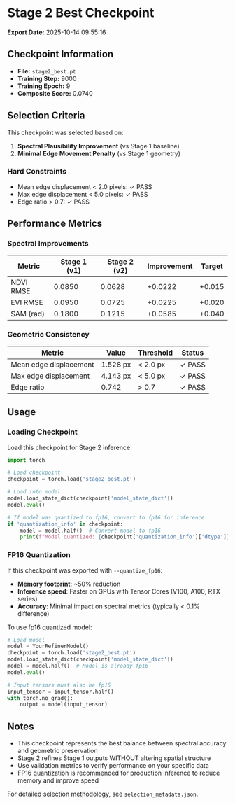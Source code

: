 # Stage 2 Best Checkpoint

**Export Date:** 2025-10-14 09:55:16

## Checkpoint Information

- **File:** `stage2_best.pt`
- **Training Step:** 9000
- **Training Epoch:** 9
- **Composite Score:** 0.0740

## Selection Criteria

This checkpoint was selected based on:
1. **Spectral Plausibility Improvement** (vs Stage 1 baseline)
2. **Minimal Edge Movement Penalty** (vs Stage 1 geometry)

### Hard Constraints
- Mean edge displacement < 2.0 pixels: ✓ PASS
- Max edge displacement < 5.0 pixels: ✓ PASS
- Edge ratio > 0.7: ✓ PASS

## Performance Metrics

### Spectral Improvements

| Metric | Stage 1 (v1) | Stage 2 (v2) | Improvement | Target |
|--------|--------------|--------------|-------------|--------|
| NDVI RMSE | 0.0850 | 0.0628 | +0.0222 | +0.015 |
| EVI RMSE | 0.0950 | 0.0725 | +0.0225 | +0.020 |
| SAM (rad) | 0.1800 | 0.1215 | +0.0585 | +0.040 |

### Geometric Consistency

| Metric | Value | Threshold | Status |
|--------|-------|-----------|--------|
| Mean edge displacement | 1.528 px | < 2.0 px | ✓ PASS |
| Max edge displacement | 4.143 px | < 5.0 px | ✓ PASS |
| Edge ratio | 0.742 | > 0.7 | ✓ PASS |

## Usage

### Loading Checkpoint

Load this checkpoint for Stage 2 inference:

```python
import torch

# Load checkpoint
checkpoint = torch.load('stage2_best.pt')

# Load into model
model.load_state_dict(checkpoint['model_state_dict'])
model.eval()

# If model was quantized to fp16, convert to fp16 for inference
if 'quantization_info' in checkpoint:
    model = model.half()  # Convert model to fp16
    print(f"Model quantized: {checkpoint['quantization_info']['dtype']}")
```

### FP16 Quantization

If this checkpoint was exported with `--quantize_fp16`:
- **Memory footprint**: ~50% reduction
- **Inference speed**: Faster on GPUs with Tensor Cores (V100, A100, RTX series)
- **Accuracy**: Minimal impact on spectral metrics (typically < 0.1% difference)

To use fp16 quantized model:
```python
# Load model
model = YourRefinerModel()
checkpoint = torch.load('stage2_best.pt')
model.load_state_dict(checkpoint['model_state_dict'])
model = model.half()  # Model is already fp16
model.eval()

# Input tensors must also be fp16
input_tensor = input_tensor.half()
with torch.no_grad():
    output = model(input_tensor)
```

## Notes

- This checkpoint represents the best balance between spectral accuracy and geometric preservation
- Stage 2 refines Stage 1 outputs WITHOUT altering spatial structure
- Use validation metrics to verify performance on your specific data
- FP16 quantization is recommended for production inference to reduce memory and improve speed

For detailed selection methodology, see `selection_metadata.json`.
